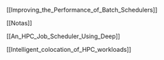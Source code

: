 [[Improving_the_Performance_of_Batch_Schedulers]]

[[Notas]]

[[An_HPC_Job_Scheduler_Using_Deep]]

[[Intelligent_colocation_of_HPC_workloads]]